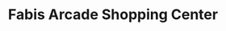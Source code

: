 ---
title: "Fabis Arcade Shopping Center"
url: /kuriachira/fabis-arcade-shopping-center/
shop: shop
---